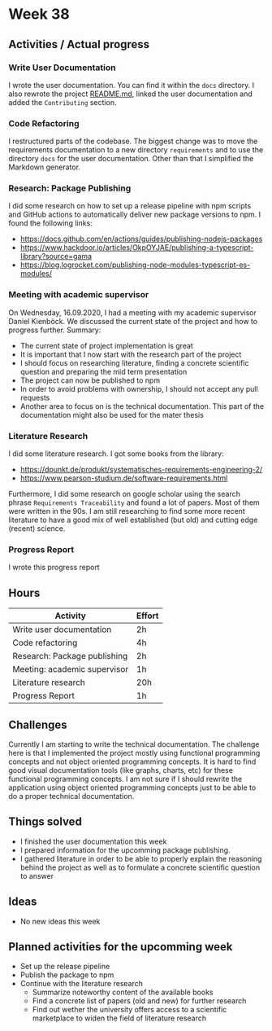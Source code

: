 # Week 38

## Activities / Actual progress

### Write User Documentation

I wrote the user documentation. You can find it within the `docs` directory. I also rewrote the project [README.md](../README.md), linked the user documentation and added the `Contributing` section.

### Code Refactoring

I restructured parts of the codebase. The biggest change was to move the requirements documentation to a new directory `requirements` and to use the directory `docs` for the user documentation. Other than that I simplified the Markdown generator.

### Research: Package Publishing

I did some research on how to set up a release pipeline with npm scripts and GitHub actions to automatically deliver new package versions to npm. I found the following links:

- https://docs.github.com/en/actions/guides/publishing-nodejs-packages
- https://www.hackdoor.io/articles/OkpOYJAE/publishing-a-typescript-library?source=gama
- https://blog.logrocket.com/publishing-node-modules-typescript-es-modules/

### Meeting with academic supervisor

On Wednesday, 16.09.2020, I had a meeting with my academic supervisor Daniel Kienböck. We discussed the current state of the project and how to progress further. Summary:

- The current state of project implementation is great
- It is important that I now start with the research part of the project
- I should focus on researching literature, finding a concrete scientific question and preparing the mid term presentation
- The project can now be published to npm
- In order to avoid problems with ownership, I should not accept any pull requests
- Another area to focus on is the technical documentation. This part of the documentation might also be used for the mater thesis

### Literature Research

I did some literature research. I got some books from the library:

-  https://dpunkt.de/produkt/systematisches-requirements-engineering-2/
- https://www.pearson-studium.de/software-requirements.html

Furthermore, I did some research on google scholar using the search phrase `Requirements Traceability` and found a lot of papers. Most of them were written in the 90s. I am still researching to find some more recent literature to have a good mix of well established (but old) and cutting edge (recent) science.

### Progress Report

I wrote this progress report

## Hours

| Activity                     | Effort |
| ---------------------------- | ------ |
| Write user documentation     | 2h     |
| Code refactoring             | 4h     |
| Research: Package publishing | 2h     |
| Meeting: academic supervisor | 1h     |
| Literature research          | 20h    |
| Progress Report              | 1h     |

## Challenges

Currently I am starting to write the technical documentation. The challenge here is that I implemented the project mostly using functional programming concepts and not object oriented programming concepts. It is hard to find good visual documentation tools (like graphs, charts, etc) for these functional programming concepts. I am not sure if I should rewrite the application using object oriented programming concepts just to be able to do a proper technical documentation.

## Things solved

- I finished the user documentation this week
- I prepared information for the upcomming package publishing.
- I gathered literature in order to be able to properly explain the reasoning behind the project as well as to formulate a concrete scientific question to answer

## Ideas

- No new ideas this week

## Planned activities for the upcomming week

- Set up the release pipeline
- Publish the package to npm
- Continue with the literature research
    - Summarize noteworthy content of the available books
    - Find a concrete list of papers (old and new) for further research
    - Find out wether the university offers access to a scientific marketplace to widen the field of literature research
